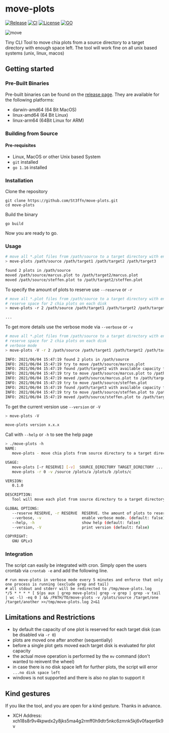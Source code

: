# move-plots

[![Release](https://img.shields.io/github/v/release/St3ffn/move-plots)](https://github.com/St3ffn/move-plots/releases)
[![CI](https://github.com/St3ffn/move-plots/actions/workflows/ci.yml/badge.svg)](https://github.com/St3ffn/move-plots/actions/workflows/ci.yml)
[![License](https://img.shields.io/github/license/st3ffn/move-plots)](/LICENSE)
[![GO](https://img.shields.io/github/go-mod/go-version/St3ffn/move-plots)](https://golang.org/)

![move](https://media.giphy.com/media/mMCNxRIZOtzny0S4bZ/giphy.gif)

Tiny CLI Tool to move chia plots from a source directory to a target directory with enough space left. 
The tool will work fine on all unix based systems (unix, linux, macos)

## Getting started

### Pre-Built Binaries

Pre-built binaries can be found on the [release page](https://github.com/St3ffn/move-plots/releases).
They are available for the following platforms:

- darwin-amd64 (64 Bit MacOS)
- linux-amd64 (64 Bit Linux)
- linux-arm64 (64Bit Linux for ARM)

### Building from Source

#### Pre-requisites

- Linux, MacOS or other Unix based System
- `git` installed
- `go 1.16` installed

### Installation 

Clone the repository

```shell
git clone https://github.com/St3ffn/move-plots.git
cd move-plots
```

Build the binary

```shell
go build
```

Now you are ready to go.

### Usage

```bash
# move all *.plot files from /path/source to a target directory with enough disk space left   
> move-plots /path/source /path/target1 /path/target2 /path/target3 

found 2 plots in /path/source
moved /path/source/marcus.plot to /path/target2/marcus.plot
moved /path/source/steffen.plot to /path/target2/steffen.plot
```

To specify the amount of plots to reserve use `--reserve` or `-r`
```bash
# move all *.plot files from /path/source to a target directory with enough disk space left   
# reserve space for 2 chia plots on each disk
> move-plots -r 2 /path/source /path/target1 /path/target2 /path/target3

...
```

To get more details use the verbose mode via `--verbose` or `-v`
```bash
# move all *.plot files from /path/source to a target directory with enough disk space left   
# reserve space for 2 chia plots on each disk
# verbose mode
> move-plots -V -r 2 /path/source /path/target1 /path/target2 /path/target3

INFO: 2021/06/04 15:47:19 found 2 plots in /path/source
INFO: 2021/06/04 15:47:19 try to move /path/source/marcus.plot
INFO: 2021/06/04 15:47:19 found /path/target2 with available capacity for 1 plots
INFO: 2021/06/04 15:47:19 try to move /path/source/marcus.plot to /path/target2/marcus.plot
INFO: 2021/06/04 15:47:19 moved /path/source/marcus.plot to /path/target2/marcus.plot
INFO: 2021/06/04 15:47:19 try to move /path/source/steffen.plot
INFO: 2021/06/04 15:47:19 found /path/target3 with available capacity for 5 plots
INFO: 2021/06/04 15:47:19 try to move /path/source/steffen.plot to /path/target3/steffen.plot
INFO: 2021/06/04 15:47:19 moved /path/source/steffen.plot to /path/target3/steffen.plot
```

To get the current version use `--version` or `-V`
```bash
> move-plots -V

move-plots version x.x.x
```

Call with `--help` or `-h` to see the help page
```bash
> ./move-plots -h
NAME:
   move-plots - move chia plots from source directory to a target directory with enough space left

USAGE:
   move-plots [-r RESERVE] [-v]  SOURCE_DIRECTORY TARGET_DIRECTORY ...
   move-plots -r 0 -v /source /plots/a /plots/b /plots/c

VERSION:
   0.1.0

DESCRIPTION:
   Tool will move each plot from source directory to a target directory with enough space left

GLOBAL OPTIONS:
   --reserve RESERVE, -r RESERVE  RESERVE. the amount of plots to reserve. (default: 1)
   --verbose, -v                  enable verbose mode. (default: false)
   --help, -h                     show help (default: false)
   --version, -V                  print version (default: false)

COPYRIGHT:
   GNU GPLv3
```

### Integration

The script can easily be integrated with cron. Simply open the users crontab via `crontab -e` and add the following line.

```shell
# run move-plots in verbose mode every 5 minutes and enforce that only one process is running (exclude grep and tail)
# all stdout and stderr will be redirected to /tmp/move-plots.log
*/5 * * * * [ $(ps aux | grep move-plots| grep -v grep | grep -v tail | wc -l) -eq 0 ] && /PATH/TO/move-plots -v /plots/source /target/one /target/another >>/tmp/move-plots.log 2>&1
```

## Limitations and Restrictions

- by default the capacity of one plot is reserved for each target disk (can be disabled via `-r 0`)
- plots are moved one after another (sequentially)
- before a single plot gets moved each target disk is evaluated for plot capacity
- the actual move operation is performed by the `mv` command (don't wanted to reinvent the wheel)
- in case there is no disk space left for further plots, the script will error `...no disk space left`
- windows is not supported and there is also no plan to support it

## Kind gestures

If you like the tool, and you are open for a kind gesture. Thanks in advance. 

- XCH Address: xch18s8r9v4kpwdx2y8jks5ma4g2rmff0h9dtr5nkc6zmnk5kj6v0faqer6k9v

